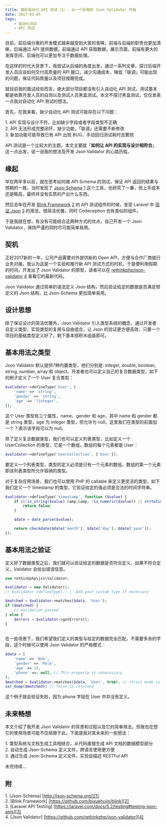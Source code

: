 ```yaml
---
title: 做好自动化 API 测试（1）- 从一个好用的 Json Validator 开始
date: 2017-03-05
tags: 
    - 自动化测试
    - API 测试
---
```


目前，前后端分离的开发模式越来越受到大家的青睐，前端与后端的职责也更加清晰，后端通过 API 提供数据，前端通过 API 获取数据，展示页面，前端有更大的发挥空间、后端也可以更加专注于数据处理。  

在这样的时代大背景下，我尝试从后端的角度出发，通过一系列文章，探讨后端开发人员应该如何交付高质量的 API 接口，减少沟通成本，降低「联调」可能出现的问题，保证代码质量以及项目按期完成。

就目前我的面试经验而言，绝大部分项目都没有引入自动化 API 测试，测试基本都是依靠开发人员的自测以及测试人员黑盒测试。本文不探讨黑盒测试，仅仅发表一点我对自动化 API 测试的想法。

首先，在我来看，缺少自动化 API 测试可能存在以下问题：

1\. API 实现与设计不符，比如缺少字段或者字段类型不正确  
2\. API 无法形成完整闭环，缺少功能，「联调」还需要不断修改  
3\. 新加功能可能导致已有 API 出现 BUG，手动回归测试耗时且繁琐

API 测试是一个比较大的主题，本文主要就「**如何让 API 的实现与设计相符合**」这一点出发，说一说我的想法及开发 Json Validator 的心路历程。

## 缘起

早在两年多以前，就在思考如何做 API Schema 的测试，保证 API 返回的结果与预期的一致。当时发现了 [Json-Schema][1] [1] 这个工具，也研究了一番，但上手成本还是略高，最终并没有实质的产出什么东西。

然后去年在开发 [Blink Framework][2] [2] 的 API 测试组件的时候，发现 Laravel 中 [验证 Json][3] [3] 的用法，很简洁优雅，同时 Codeception 也有类似的组件。

于是我就在想，有没有可能结合这两种方式的优点，自己开发一个 Json Validator，保持严谨的同时尽可能简单易用。

## 契机

正好2017新的一年，公司产品需要对外提供新的 Open API，方便与合作厂商就行业务对接。我认为这是一个实验和推行新 API 测试方式的时机，于是便利用假期的时间，开发出了 Json Validator 的原型，读者可以在 [rethinkphp/json-validator][4] [4] 查看它的最新代码。

Json Validator 通过简单的语法定义 Json 结构，然后验证给定的数据是否满足预定义的 Json 结构，比 Json-Schema 更加简单易用。

## 设计思想

除了保证设计的简洁优雅外，Json Validator 引入类型系统的概念，通过开发者自定义类型，实现类型的复用与自由组合，让 Json 的验证更方便高效，只要一个项目的基础类型定义好了，剩下基本搭积木组装即可。

## 基本用法之类型

Json Validator 默认提供7种内置类型，他们分别是: integer, double, boolean, string, number, array 和 object。开发者也可以定义自己的复合数据类型，如下的例子定义了一个 User 复合类型：
    
```php
$validator->defineType('User', [
    'name' => 'string',
    'gender' => 'string',
    'age' => '?integer',
]);
``` 

这个 User 类型有三个属性，name、gender 和 age，其中 name 和 gender 都是 string 类型，age 为 integer 类型，但允许为 null。这里我们在类型的前面加一个 ? 表示该字段可以为 null。

除了定义复合数据类型，我们也可以定义列表类型，比如定义一个 UserCollection 的类型，它是一个数组，数组的每个元素都是 User：
    
```php    
$validator->defineType('UserCollection', ['User']);
```    

要定义一个列表类型，类型的定义必须是只有一个元素的数组，数组的第一个元素即该列表类型所允许容纳的类型。

对于复杂应用场景，我们也可以使用 PHP 的 callable 来定义更灵活的类型，如下我们定义一个 timestamp 的类型，它验证给定的值必须是合法的时间字符串。
    
    
```php    
$validator->defineType('timestamp', function ($value) {
    if ((!is_string($value) &amp;&amp; !is_numeric($value)) || strtotime($value) === false) {
        return false;
    }

    $date = date_parse($value);

    return checkdate($date['month'], $date['day'], $date['year']);
});
```    

## 基本用法之验证

定义好了数据类型之后，我们就可以验证给定的数据是否符合定义，如果不符合定义，Validator 会给出错误信息。
    
    
```php    
use rethinkphp\jsv\Validator;

$validator = new Validator();
// $validator->defineType(...)  Add your custom type if necessary

$matched = $validator->matches($data, 'User');
if ($matched) {
    // Validation passed
} else {
    $errors = $validator->getErrors();
}
    
```

在一些场景下，我们希望我们定义的类型与给定的数据完全匹配，不需要多余的字段，这个时候可以使用 Json Validator 的严格模式：
    
```php
$data = [
    'name' => 'Bob',
    'gender' => 'Male',
    'age' => 19,
    'phone' =>; null, // This property is unnecessary
];
$matched = $validator->matches($data, 'User', true); // strict mode is turned on
var_dump($matched); // false is returned
```    

这个例子就会验证失败，因为 phone 字段在 User 中并没有定义。

## 未来畅想

本文介绍了我开发 Json Validator 的背景和过程以及它的简单用法，但我也在想它的使用场景可能不仅局限于此，下面是我对其未来的一些想法：

1\. 类型系统与文档生成工具相结合，从代码直接生成 API 文档的数据模型部分  
2\. 自动生成 Json-Schema 定义文件，跨语言使用更方便  
3\. 通过生成 Json-Schema 定义文件，实现自描述 RESTFul API

未完待续...

## 附

1\. [Json-Schema] [http://json-schema.org/][1]  
2\. [Blink Framework] [https://github.com/bixuehujin/blink][2]  
3\. [Laravel API Testing] [https://laravel.com/docs/5.2/testing#testing-json-apis][3]  
4\. [Json Validator] [https://github.com/rethinkphp/json-validator][4]


[1]: http://json-schema.org/
[2]: https://github.com/bixuehujin/blink
[3]: https://laravel.com/docs/5.2/testing%23testing-json-apis
[4]: https://github.com/rethinkphp/json-validator
